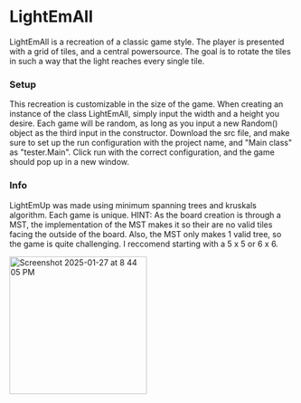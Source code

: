 # LightEmAll
LightEmAll is a recreation of a classic game style. The player is presented with a grid of tiles, and a central powersource. The goal is to rotate the tiles in such a way that the light reaches every single tile. 

### Setup
This recreation is customizable in the size of the game. When creating an instance of the class LightEmAll, simply input the width and a height you desire. Each game will be random, as long as you input a new Random() object as the third input in the constructor. Download the src file, and make sure to set up the run configuration with the project name, and "Main class" as "tester.Main". Click run with the correct configuration, and the game should pop up in a new window.

### Info
LightEmUp was made using minimum spanning trees and kruskals algorithm. Each game is unique. HINT: As the board creation is through a MST, the implementation of the MST makes it so their are no valid tiles facing the outside of the board. 
Also, the MST only makes 1 valid tree, so the game is quite challenging. I reccomend starting with a 5 x 5 or 6 x 6.


<img width="243" alt="Screenshot 2025-01-27 at 8 44 05 PM" src="https://github.com/user-attachments/assets/b760331c-d82d-471f-8c70-c0fcf5e1eedd" />
